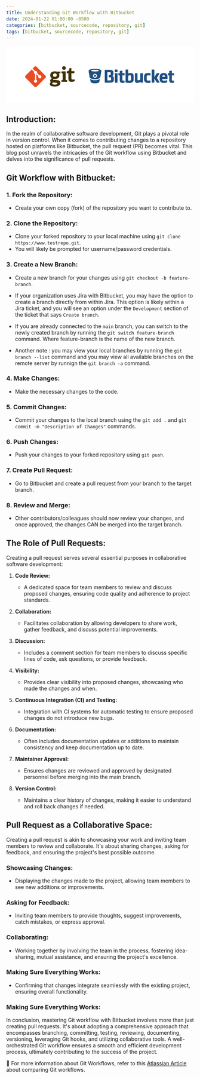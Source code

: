 ```yaml
---
title: Understanding Git Workflow with Bitbucket
date: 2024-01-22 01:00:00 -0500
categories: [bitbucket, sourcecode, repository, git]
tags: [bitbucket, sourcecode, repository, git]
---
```


![Understanding Git Workflow with Bitbucket](/assets/img/posts/2024/understanding_git_bitbucket/understanding_git_bitbucket.jpeg)



## Introduction:

In the realm of collaborative software development, Git plays a pivotal role in version control. When it comes to contributing changes to a repository hosted on platforms like Bitbucket, the pull request (PR) becomes vital. This blog post unravels the intricacies of the Git workflow using Bitbucket and delves into the significance of pull requests.

## Git Workflow with Bitbucket:

### 1. Fork the Repository:

   - Create your own copy (fork) of the repository you want to contribute to.


### 2. Clone the Repository:

   - Clone your forked repository to your local machine using `git clone https://www.testrepo.git`.
   - You will likely be prompted for username/password credentials.

### 3. Create a New Branch:

   - Create a new branch for your changes using `git checkout -b feature-branch`.

   - If your organization uses Jira with Bitbucket, you may have the option to create a branch directly from within Jira. This option is likely within a Jira ticket, and you will see an option under the `Development` section of the ticket that says `Create branch`. 

   - If you are already connected to the `main` branch, you can switch to the newly created branch by running the `git switch feature-branch` command. Where feature-branch is the name of the new branch.

   - Another note : you may view your local branches by running the `git branch --list` command and you may view all available branches on the remote server by runnign the `git branch -a` command.


### 4. Make Changes:

   - Make the necessary changes to the code.

### 5. Commit Changes:

   - Commit your changes to the local branch using the `git add .` and `git commit -m "Description of Changes"` commands.

### 6. Push Changes:

   - Push your changes to your forked repository using `git push`.

### 7. Create Pull Request:

   - Go to Bitbucket and create a pull request from your branch to the target branch.

### 8. Review and Merge:

   - Other contributors/colleagues should now review your changes, and once approved, the changes CAN be merged into the target branch.

## The Role of Pull Requests:

Creating a pull request serves several essential purposes in collaborative software development:

1. **Code Review:**
   - A dedicated space for team members to review and discuss proposed changes, ensuring code quality and adherence to project standards.

2. **Collaboration:**
   - Facilitates collaboration by allowing developers to share work, gather feedback, and discuss potential improvements.

3. **Discussion:**
   - Includes a comment section for team members to discuss specific lines of code, ask questions, or provide feedback.

4. **Visibility:**
   - Provides clear visibility into proposed changes, showcasing who made the changes and when.

5. **Continuous Integration (CI) and Testing:**
   - Integration with CI systems for automatic testing to ensure proposed changes do not introduce new bugs.

6. **Documentation:**
   - Often includes documentation updates or additions to maintain consistency and keep documentation up to date.

7. **Maintainer Approval:**
   - Ensures changes are reviewed and approved by designated personnel before merging into the main branch.

8. **Version Control:**
   - Maintains a clear history of changes, making it easier to understand and roll back changes if needed.

## Pull Request as a Collaborative Space:

Creating a pull request is akin to showcasing your work and inviting team members to review and collaborate. It's about sharing changes, asking for feedback, and ensuring the project's best possible outcome.

### Showcasing Changes:

- Displaying the changes made to the project, allowing team members to see new additions or improvements.

### Asking for Feedback:

- Inviting team members to provide thoughts, suggest improvements, catch mistakes, or express approval.

### Collaborating:

- Working together by involving the team in the process, fostering idea-sharing, mutual assistance, and ensuring the project's excellence.

### Making Sure Everything Works:

- Confirming that changes integrate seamlessly with the existing project, ensuring overall functionality.


### Making Sure Everything Works:

In conclusion, mastering Git workflow with Bitbucket involves more than just creating pull requests. It's about adopting a comprehensive approach that encompasses branching, committing, testing, reviewing, documenting, versioning, leveraging Git hooks, and utilizing collaborative tools. A well-orchestrated Git workflow ensures a smooth and efficient development process, ultimately contributing to the success of the project.


📝 For more information about Git Workflows, refer to this [Atlassian Article](https://www.atlassian.com/git/tutorials/comparing-workflows) about comparing Git workflows.


